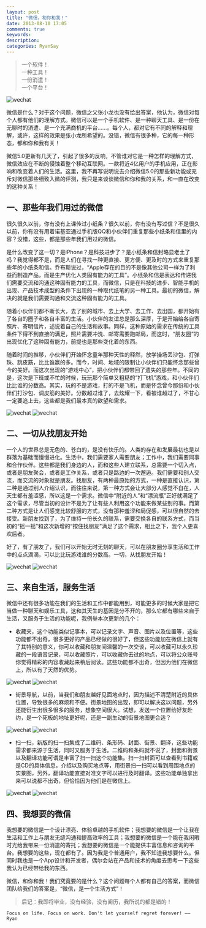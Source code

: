 ```yaml
---
layout: post
title: "微信，和你和我！"
date: 2013-08-10 17:05
comments: true
keywords: 
description: 
categories: RyanSay
---
```

> 一个软件！<br>
> 一种工具！<br>
> 一份消遣！<br>
> 一个平台！

![wechat](/images/2013/08/about_wechat/1.png)

微信是什么？对于这个问题，微信之父张小龙也没有给出答案，他认为，微信对每个人都有他们的理解方式。微信可以是一个手机软件、是一种聊天工具、是一份在无聊时的消遣、是一个充满商机的平台……。每个人，都对它有不同的解释和理解，或许，这样的效果是张小龙所希望的。没错，微信有很多种，它的每一种形态，都和你和我有关！

<!--More-->

微信5.0更新有几天了，引起了很多的反响，不管谁对它是一种怎样的理解方式，微信效应在不断的侵蚀着整个移动互联网。一款将近4亿用户的手机应用，正在影响和改变着人们的生活。这里，我不再写说明说去介绍微信5.0的那些新功能或充斥对微信那些细致入微的评测，我只是来谈谈微信和你和我的关系，和一直在改变的这种关系！

## 一、那些年我们用过的微信
很久很久以前，你有没有上课传过小纸条？很久以前，你有没有写过信？不是很久以前，你有没有用着诺基亚通过手机版QQ和小伙伴们重复那些小纸条和信里的内容？没错，这些，都是那些年我们用过的微信。

是什么改变了这一切？是iPhone？是科技进步了？是小纸条和信封略显老土了吗？我觉得都不是，而是人们在寻找一种更直接、更方便、更及时的方式来重复那些年的小纸条和信。乔布斯说过，“Apple存在的目的不是像其他公司一样为了利益而制造产品，而是生产优化人类固有能力的工具”。小纸条和信是表达和传递我们需要交流和沟通这种固有能力的工具，而微信，只是在科技的进步、智能手机的出现、产品技术成型的条件下出现的一种取代纸笔的另一种工具。最初的微信，解决的就是我们需要沟通和交流这种固有能力的工具。

随着小伙伴们都不断长大，去了别的城市、去上大学、去工作、去出国，都开始有了各自的圈子和各自丰富的生活。小伙伴的友谊总是那么深厚，于是开始给各自寄照片、寄明信片，述说着自己的生活和故事。同样，这种原始的需求在传统的工具条件下得不到直接的满足，照片需要冲洗、邮寄需要跑邮局，而这时，“朋友圈”的出现优化了这种固有能力，前提也是那些变化着的东西。

随着时间的推移，小伙伴们开始怀念童年那种天性的释然，放学操场丢沙包、打弹珠、跳皮筋，比比谁赢的多。而今，时间、地域的限制让小伙伴们只能怀念那些曾今的美好。而这次出现的“游戏中心”，把小伙伴们都带回了遗失的那些年。不同的是，这次是下班或不忙的时候，玩玩那个简单又粗糙的“打飞机”游戏，和小伙伴们比比谁的分数高。其实，玩的不是游戏，打的不是飞机，而是怀念曾今那份和小伙伴们打沙包、调皮筋的美好。分数超过谁了，去炫耀一下，看被谁超过了，不甘心一定要追上去，这些都是我们最本真的欲望和需求。

![wechat](/images/2013/08/about_wechat/QQ20130810-5.png)
![wechat](/images/2013/08/about_wechat/QQ20130810-6.png)

## 二、一切从找朋友开始
一个人的世界总是无色的、苍白的，是没有快乐的。人类的存在和发展最初也是以群落为基础而慢慢进化。生活中，我们需要家人需要朋友；工作中，我们需要同事和合作伙伴。这些都是我们身边的人，而和这些人建立联系，总需要一个切入点，或者是朋友聚会，或者是工作关系，或者只是路边的一次邂逅。我们需要和别人交流，而交流的对象就是朋友。找朋友，有两种最原始的方式，一种是直接认识，第二种是通过别人介绍认识，而往往来说，第一种方式会让大部分人感觉不自在，人天生都有羞涩感，所以这是一个需求。微信中“附近的人”和“漂流瓶”正好就满足了这个需求，尽管当初的设计不是为了让有些人利用这个功能来做某些别的事。而第二种方式是让人们感觉比较舒服的方式，没有那种羞涩和局促感，可以很自然的去接受。新朋友找到了，为了维持一份长久的联系，需要交换各自的联系方式，而当初的“摇一摇”和这次新增的“按住找朋友”满足了这个需求，相比之下，我个人更喜欢后者。

好了，有了朋友了，我们可以开始无时无刻的聊天，可以在朋友圈分享生活和工作中的点点滴滴，可以比比玩游戏谁的分数高。一切，从找朋友开始！

![wechat](/images/2013/08/about_wechat/QQ20130810-7.png)
![wechat](/images/2013/08/about_wechat/QQ20130810-3.png)

## 三、来自生活，服务生活
微信中还有很多功能在我们的生活和工作中都能用到，可能更多的时候大家是把它当做一种聊天和娱乐工具，这和其天生的基因是分不开的，那么它都有哪些来自于生活，又服务于生活的功能呢，我例举本次更新的几个：

- 收藏夹，这个功能类似记事本，可以记录文字、声音、图片以及位置等，这些功能都不出奇，很多更好的产品已经做的很好了，但这些功能加在微信上就有了其特别的意义，你可以收藏和朋友间温馨的一次交谈，可以收藏可以永久珍藏的一段语音记录，可以收藏照片，可以收藏你去过的地点，可以将公众账号你觉得精彩的内容收藏起来稍后阅读。这些功能都不出奇，但因为他们在微信上，所以有了天然的优势。

![wechat](/images/2013/08/about_wechat/QQ20130810-9.png)
![wechat](/images/2013/08/about_wechat/QQ20130810-10.png)

- 街景导航，以前，当我们和朋友越好见面地点时，因为描述不清楚附近的具体位置，导致很多的麻烦和不便。街景地图的出现，即可以解决这以问题，另外还能衍生出很多很多的服务，想象空间很大。试想，发送一个位置给好友赴约，是一个死板的地址更好呢，还是一副生动的街景地图更合适？

![wechat](/images/2013/08/about_wechat/QQ20130810-11.png)
![wechat](/images/2013/08/about_wechat/QQ20130810-12.png)

- 扫一扫，新版的扫一扫集成了二维码、条形码、封面、街景、翻译，这些功能需求都来源于生活，同时又服务于生活。二维码和条码就不说了，封面和街景以及翻译功能可谓是丰富了扫一扫这个功能集。扫一扫封面可以查看到书籍或是CD的具体信息，介绍以及购买地点等，用街景扫一扫可以看到周围地点的实景图，另外，翻译功能直接对准文字可以进行及时翻译。这些功能单独拿出来可以说都不出奇，但恰恰因为他们是在微信上。

![wechat](/images/2013/08/about_wechat/QQ20130810-4.png)
![wechat](/images/2013/08/about_wechat/QQ20130810-2.png)

## 四、我想要的微信
我想要的微信是一个设计漂亮、体验卓越的手机软件；我想要的微信是一个让我在生活和工作上与朋友无缝沟通和提高效率的工具；我想要的微信是一个能在我闲暇时光给我带来一份消遣的寄托；我想要的微信是一个能提供丰富信息和咨询的平台。我想要的这些，现在都有了。因为我是个普通用户，我不知道我想要什么。但同时我也是一个App设计和开发者，偶尔会站在产品和技术的角度去思考一下这些我认为已经带给我的东西。

微信，和你和我！我们究竟要的是什么？这个问题每个人都有自己的答案，而微信团队给我们的答案是，“微信，是一个生活方式”！


> 后记：我即将毕业，没有经验，没有阅历，我所说的都是错的！

```Focus on life. Focus on work. Don't let yourself regret forever! ——Ryan```
